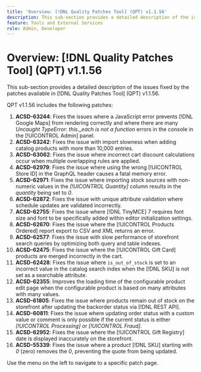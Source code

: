 ```yaml
---
title: 'Overview: [!DNL Quality Patches Tool] (QPT) v1.1.56'
description: This sub-section provides a detailed description of the issues fixed by the patches available in [!DNL Quality Patches Tool] (QPT) v1.1.56.
feature: Tools and External Services
role: Admin, Developer
---
```

# Overview: [!DNL Quality Patches Tool] (QPT) v1.1.56

This sub-section provides a detailed description of the issues fixed by the patches available in [!DNL Quality Patches Tool] (QPT) v1.1.56.

QPT v1.1.56 includes the following patches:

1. **ACSD-63244**: Fixes the issues where a JavaScript error prevents [!DNL Google Maps] from rendering correctly and where there are many *Uncaught TypeError: this._each is not a function* errors in the console in the [!UICONTROL Admin] panel.
1. **ACSD-63242**: Fixes the issue with import slowness when adding catalog products with more than 10,000 entries.
1. **ACSD-63062**: Fixes the issue where incorrect cart discount calculations occur when multiple overlapping rules are applied.
1. **ACSD-62979**: Fixes the issue where using the wrong [!UICONTROL Store ID] in the GraphQL header causes a fatal memory error.
1. **ACSD-62971**: Fixes the issue where importing stock sources with non-numeric values in the *[!UICONTROL Quantity]* column results in the *quantity* being set to *0*.
1. **ACSD-62872**: Fixes the issue with unique attribute validation where schedule updates are validated incorrectly.
1. **ACSD-62755**: Fixes the issue where [!DNL TinyMCE] 7 requires font size and font to be specifically added within editor initialization settings.
1. **ACSD-62670**: Fixes the issue where the [!UICONTROL Products Ordered] report export to CSV and XML returns an error.
1. **ACSD-62577**: Fixes the issue with slow performance of storefront search queries by optimizing both query and table indexes.
1. **ACSD-62475**: Fixes the issue where the [!UICONTROL Gift Card] products are merged incorrectly in the cart.
1. **ACSD-62428**: Fixes the issue where `is_out_of_stock` is set to an incorrect value in the catalog search index when the [!DNL SKU] is not set as a searchable attribute.
1. **ACSD-62355**: Improves the loading time of the configurable product edit page when the configurable product is based on many attributes with many values.
1. **ACSD-61805**: Fixes the issue where products remain out of stock on the storefront after updating the backorder status via [!DNL REST API].
1. **ACSD-60811**: Fixes the issue where updating order status with a custom value or comment is only possible if the current status is either *[!UICONTROL Processing]* or *[!UICONTROL Fraud]*.
1. **ACSD-62952**: Fixes the issue where the [!UICONTROL Gift Registry] date is displayed inaccurately on the storefront.
1. **ACSD-55339**: Fixes the issue where a product [!DNL SKU] starting with *0* (zero) removes the *0*, preventing the quote from being updated.

Use the menu on the left to navigate to a specific patch page.

